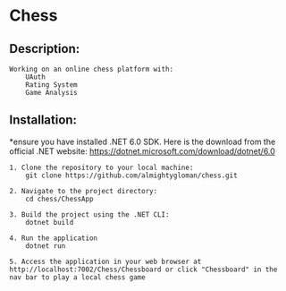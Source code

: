 # Chess



## Description:
    Working on an online chess platform with:
        UAuth
        Rating System
        Game Analysis



## Installation:   

*ensure you have installed .NET 6.0 SDK.  Here is the download from the official .NET website:  https://dotnet.microsoft.com/download/dotnet/6.0

    1. Clone the repository to your local machine:
        git clone https://github.com/almightygloman/chess.git
    
    2. Navigate to the project directory:
        cd chess/ChessApp
    
    3. Build the project using the .NET CLI:
        dotnet build
    
    4. Run the application
        dotnet run
    
    5. Access the application in your web browser at http://localhost:7002/Chess/Chessboard or click "Chessboard" in the nav bar to play a local chess game
